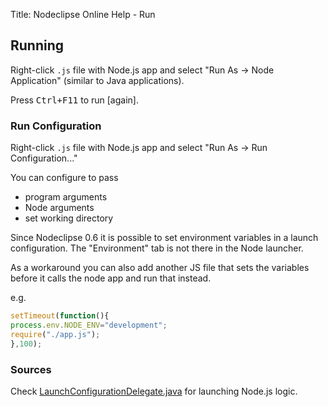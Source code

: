 Title:  Nodeclipse Online Help - Run  


## Running

Right-click `.js` file with Node.js app and select "Run As -> Node Application" (similar to Java applications).

Press <kbd>Ctrl+F11</kbd> to run [again].

### Run Configuration

Right-click `.js` file with Node.js app and select "Run As -> Run Configuration..."

You can configure to pass

- program arguments
- Node arguments
- set working directory

Since Nodeclipse 0.6 it is possible to set environment variables in a launch configuration. The "Environment" tab is not there in the Node launcher.

As a workaround you can also add another JS file that sets the variables before it calls the node app and run that instead.

e.g.

```javascript
setTimeout(function(){
process.env.NODE_ENV="development";
require("./app.js");
},100);
```

### Sources

Check [LaunchConfigurationDelegate.java](https://github.com/Nodeclipse/nodeclipse-1/blob/master/org.nodeclipse.debug/src/org/nodeclipse/debug/launch/LaunchConfigurationDelegate.java)
for launching Node.js logic.
